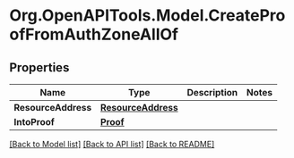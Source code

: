 # Org.OpenAPITools.Model.CreateProofFromAuthZoneAllOf

## Properties

| Name                | Type                                      | Description | Notes |
| ------------------- | ----------------------------------------- | ----------- | ----- |
| **ResourceAddress** | [**ResourceAddress**](ResourceAddress.md) |             |
| **IntoProof**       | [**Proof**](Proof.md)                     |             |

[[Back to Model list]](../README.md#documentation-for-models)
[[Back to API list]](../README.md#documentation-for-api-endpoints)
[[Back to README]](../README.md)
